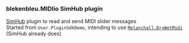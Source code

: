### blekenbleu.MIDIio SimHub plugin
 [SimHub](https://github.com/SHWotever/SimHub) plugin to read and send MIDI slider messages  
 Started from `User.PluginSdkDemo`, intending to use [`Melanchall.DryWetMidi`](https://github.com/melanchall/drywetmidi) (SimHub already does)    
